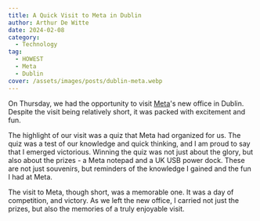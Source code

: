```yaml
---
title: A Quick Visit to Meta in Dublin
author: Arthur De Witte
date: 2024-02-08
category:
  - Technology
tag:
  - HOWEST
  - Meta
  - Dublin
cover: /assets/images/posts/dublin-meta.webp
---
```


On Thursday, we had the opportunity to visit [Meta](https://www.meta.com)'s new office in Dublin. Despite the visit being relatively short, it was packed with excitement and fun.

The highlight of our visit was a quiz that Meta had organized for us. The quiz was a test of our knowledge and quick thinking, and I am proud to say that I emerged victorious. Winning the quiz was not just about the glory, but also about the prizes - a Meta notepad and a UK USB power dock. These are not just souvenirs, but reminders of the knowledge I gained and the fun I had at Meta.

The visit to Meta, though short, was a memorable one. It was a day of competition, and victory. As we left the new office, I carried not just the prizes, but also the memories of a truly enjoyable visit.

